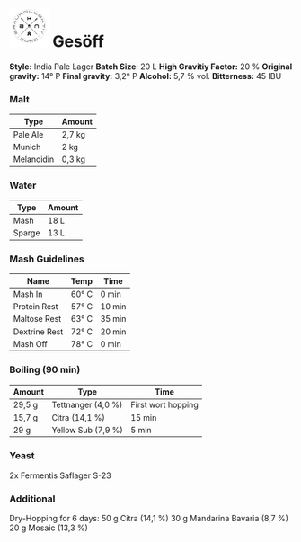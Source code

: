# ![BKN-Logo](.\BKN-Logo.png)   Gesöff

**Style:** India Pale Lager
**Batch Size**: 20 L
**High Gravitiy Factor:** 20 %
**Original gravity:** 14° P
**Final gravity:** 3,2° P
**Alcohol:** 5,7 % vol.
**Bitterness:** 45 IBU

### Malt

| Type       | Amount |
| ---------- | ------ |
| Pale Ale   | 2,7 kg |
| Munich     | 2 kg   |
| Melanoidin | 0,3 kg |

### Water

| Type   | Amount |
| ------ | ------ |
| Mash   | 18 L   |
| Sparge | 13 L   |

### Mash Guidelines 

| Name          | Temp  | Time   |
| ------------- | ----- | ------ |
| Mash In       | 60° C | 0 min  |
| Protein Rest  | 57° C | 10 min |
| Maltose Rest  | 63° C | 35 min |
| Dextrine Rest | 72° C | 20 min |
| Mash Off      | 78° C | 0 min  |

### Boiling (90 min)

| Amount | Type               | Time               |
| ------ | ------------------ | ------------------ |
| 29,5 g | Tettnanger (4,0 %) | First wort hopping |
| 15,7 g | Citra (14,1 %)     | 15 min             |
| 29 g   | Yellow Sub (7,9 %) | 5 min              |

### Yeast

2x Fermentis Saflager S-23

### Additional

Dry-Hopping for 6 days:
50 g Citra (14,1 %)
30 g Mandarina Bavaria (8,7 %)
20 g Mosaic (13,3 %) 